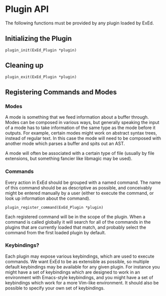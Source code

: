# Plugin API

The following functions must be provided by any plugin loaded by ExEd.

## Initializing the Plugin
    plugin_init(ExEd_Plugin *plugin)

## Cleaning up
	plugin_exit(ExEd_Plugin *plugin)

## Registering Commands and Modes

### Modes

A mode is something that we feed information about a buffer through. Modes can be composed in various ways, but generally speaking the input of a mode has to take information of the same type as the mode before it outputs. For example, certain modes might work on abstract syntax trees, instead of regular text. In this case the mode will need to be composed with another mode which parses a buffer and spits out an AST.

A mode will often be associated with a certain type of file (usually by file extensions, but something fancier like libmagic may be used).

### Commands

Every action in ExEd should be grouped with a named command. The name of this command should be as descriptive as possible, and conceivably might be entered manually by a user (either to execute the command, or look up information about the command).

    plugin_register_command(ExEd_Plugin *plugin)

Each registered command will be in the scope of the plugin. When a command is called globally it will search for all of the commands in the plugins that are currently loaded that match, and probably select the command from the first loaded plugin by default.

### Keybindings?

Each plugin may expose various keybindings, which are used to execute commands. We want ExEd to be as extensible as possible, so multiple default keybindings may be available for any given plugin. For instance you might have a set of keybindings which are designed to work in an environment with Emacs-style keybindings, and you might have a set of keybindings which work for a more Vim-like environment. It should also be possible to specify your own set of keybindings.
